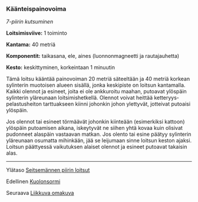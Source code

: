 ### Käänteispainovoima

*7-piirin kutsuminen*

**Loitsimisviive:** 1 toiminto

**Kantama:** 40 metriä

**Komponentit:** taikasana, ele, aines (luonnonmagneetti ja rautajauhetta)

**Kesto:** keskittyminen, korkeintaan 1 minuutin

Tämä loitsu kääntää painovoiman 20 metriä säteeltään ja 40 metriä korkean sylinterin muotoisen alueen sisällä, jonka keskipiste on loitsun kantamalla. Kaikki olennot ja esineet, joita ei ole ankkuroitu maahan, putoavat ylöspäin sylinterin yläreunaan loitsimishetkellä. Olennot voivat heittää ketteryys-pelastusheiton tarttuakseen kiinni johonkin johon ylettyvät, jotteivat putoaisi ylöspäin. 

Jos olennot tai esineet törmäävät johonkin kiinteään (esimerkiksi kattoon) ylöspäin putoamisen aikana, iskeytyvät ne siihen yhtä kovaa kuin olisivat pudonneet alaspäin vastaavan matkan. Jos olento tai esine päätyy sylinterin yläreunaan osumatta mihinkään, jää se leijumaan sinne loitsun keston ajaksi. Loitsun päättyessä vaikutuksen alaiset olennot ja esineet putoavat takaisin alas.

---

Ylätaso [Seitsemännen piirin loitsut](7_piirin_loitsut)

Edellinen [Kuolonsormi](Kuolonsormi)

Seuraava [Liikkuva omakuva](Liikkuva_omakuva)

